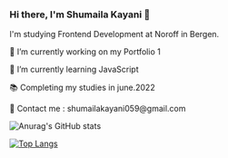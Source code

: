 ### Hi there, I'm Shumaila Kayani 👋



 I'm studying Frontend Development at Noroff in Bergen.
 
<p> 🔭 I’m currently working on my Portfolio 1</p>
 <p>🌱 I’m currently learning  JavaScript </p>
 <p>📚 Completing my studies in june.2022</p>
<p> 💌 Contact me : shumailakayani059@gmail.com</p>
 
 
 
 ![Anurag's GitHub stats](https://github-readme-stats.vercel.app/api?username=shumailakayani06&show_icons=true&theme=tokyonight)
 
 [![Top Langs](https://github-readme-stats.vercel.app/api/top-langs/?username=shumailakayani06&layout=compact)](https://github.com/shumaila/github-readme-stats)

